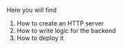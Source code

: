 Here you will find
1. How to create an HTTP server
2. How to write logic for the backend
3. How to deploy it
